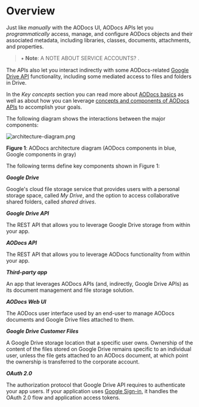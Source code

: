 # Overview

Just like _manually_ with the AODocs UI, AODocs APIs let you _programmatically_ access, manage, and configure AODocs objects and their associated metadata, including libraries, classes, documents, attachments, and properties.

> ⭑   **Note**: A NOTE ABOUT SERVICE ACCOUNTS?   .

The APIs also let you interact indirectly with some AODocs-related [Google Drive API](https://developers.google.com/drive/api/v3/about-sdk) functionality, including some mediated access to files and folders in Drive.

In the _Key concepts_ section you can read more about [AODocs basics](/docs/aodocs-staging.altirnao.com/1/c/Guides/10-Key%20concepts/10-Basics%20of%20AODocs) as well as about how you can leverage [concepts and components of AODocs APIs](/docs/aodocs-staging.altirnao.com/1/c/Guides/10-Key%20concepts/20-Basics%20of%20AODocs%20APIs) to accomplish your goals.

The following diagram shows the interactions between the major components:

![architecture-diagram.png](/img/architecture-diagram.png)

**Figure 1**: AODocs architecture diagram (AODocs components in blue, Google components in gray)

The following terms define key components shown in Figure 1:

**_Google Drive_**

Google's cloud file storage service that provides users with a personal storage space, called _My Drive_, and the option to access collaborative shared folders, called _shared drives_.

**_Google Drive API_**

The REST API that allows you to leverage Google Drive storage from within your app.

**_AODocs API_**

The REST API that allows you to leverage AODocs functionality from within your app.

**_Third-party app_**

An app that leverages AODocs APIs (and, indirectly, Google Drive APIs) as its document management and file storage solution.

**_AODocs Web UI_**

The AODocs user interface used by an end-user to manage AODocs documents and Google Drive files attached to them.

**_Google Drive Customer Files_**

A Google Drive storage location that a specific user owns. Ownership of the content of the files stored on Google Drive remains specific to an individual user, unless the file gets attached to an AODocs document, at which point the ownership is transferred to the corporate account.

**_OAuth 2.0_**

The authorization protocol that Google Drive API requires to authenticate your app users. If your application uses [Google Sign-in](https://developers.google.com/identity/sign-in/web/sign-in), it handles the OAuth 2.0 flow and application access tokens.
